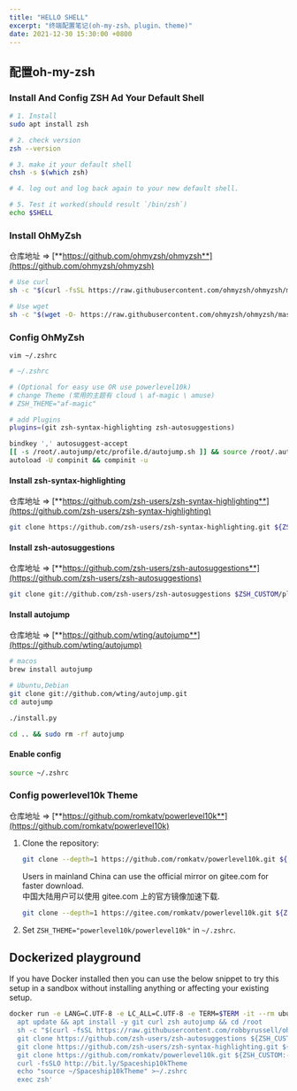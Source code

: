 ```yaml
---
title: "HELLO SHELL"
excerpt: "终端配置笔记(oh-my-zsh、plugin、theme)"
date: 2021-12-30 15:30:00 +0800
---
```


<!-- # Hello Shell -->

## 配置oh-my-zsh

### Install And Config ZSH Ad Your Default Shell
```sh
# 1. Install
sudo apt install zsh

# 2. check version
zsh --version

# 3. make it your default shell
chsh -s $(which zsh)

# 4. log out and log back again to your new default shell.

# 5. Test it worked(should result `/bin/zsh`)
echo $SHELL
```

### Install OhMyZsh

仓库地址 => [**https://github.com/ohmyzsh/ohmyzsh**](https://github.com/ohmyzsh/ohmyzsh)

```sh
# Use curl
sh -c "$(curl -fsSL https://raw.githubusercontent.com/ohmyzsh/ohmyzsh/master/tools/install.sh)"

# Use wget
sh -c "$(wget -O- https://raw.githubusercontent.com/ohmyzsh/ohmyzsh/master/tools/install.sh)"
```

### Config OhMyZsh

`vim ~/.zshrc`

```sh
# ~/.zshrc

# (Optional for easy use OR use powerlevel10k)
# change Theme (常用的主题有 cloud \ af-magic \ amuse)
# ZSH_THEME="af-magic" 

# add Plugins
plugins=(git zsh-syntax-highlighting zsh-autosuggestions)

bindkey ',' autosuggest-accept
[[ -s /root/.autojump/etc/profile.d/autojump.sh ]] && source /root/.autojump/etc/profile.d/autojump.sh
autoload -U compinit && compinit -u
```

#### Install zsh-syntax-highlighting
仓库地址 => [**https://github.com/zsh-users/zsh-syntax-highlighting**](https://github.com/zsh-users/zsh-syntax-highlighting)

```sh
git clone https://github.com/zsh-users/zsh-syntax-highlighting.git ${ZSH_CUSTOM:-~/.oh-my-zsh/custom}/plugins/zsh-syntax-highlighting
```

#### Install zsh-autosuggestions
仓库地址 => [**https://github.com/zsh-users/zsh-autosuggestions**](https://github.com/zsh-users/zsh-autosuggestions)

```sh
git clone git://github.com/zsh-users/zsh-autosuggestions $ZSH_CUSTOM/plugins/zsh-autosuggestions
```

#### Install autojump
仓库地址 => [**https://github.com/wting/autojump**](https://github.com/wting/autojump)

```sh
# macos
brew install autojump

# Ubuntu,Debian
git clone git://github.com/wting/autojump.git
cd autojump

./install.py

cd .. && sudo rm -rf autojump
```

#### Enable config

```sh
source ~/.zshrc
```
### Config powerlevel10k Theme

仓库地址 => [**https://github.com/romkatv/powerlevel10k**](https://github.com/romkatv/powerlevel10k)

1. Clone the repository:
    ```zsh
    git clone --depth=1 https://github.com/romkatv/powerlevel10k.git ${ZSH_CUSTOM:-$HOME/.oh-my-zsh/custom}/themes/powerlevel10k
    ```
    Users in mainland China can use the official mirror on gitee.com for faster download.<br>
    中国大陆用户可以使用 gitee.com 上的官方镜像加速下载.

    ```zsh
    git clone --depth=1 https://gitee.com/romkatv/powerlevel10k.git ${ZSH_CUSTOM:-$HOME/.oh-my-zsh/custom}/themes/powerlevel10k
    ```
2. Set `ZSH_THEME="powerlevel10k/powerlevel10k"` in `~/.zshrc`.

## Dockerized playground

If you have Docker installed then you can use the below snippet to try this setup in a sandbox without installing anything or affecting your existing setup.

```sh
docker run -e LANG=C.UTF-8 -e LC_ALL=C.UTF-8 -e TERM=$TERM -it --rm ubuntu bash -uexc '
  apt update && apt install -y git curl zsh autojump && cd /root
  sh -c "$(curl -fsSL https://raw.githubusercontent.com/robbyrussell/oh-my-zsh/master/tools/install.sh)" --skip-chsh --unattended
  git clone https://github.com/zsh-users/zsh-autosuggestions ${ZSH_CUSTOM:-~/.oh-my-zsh/custom}/plugins/zsh-autosuggestions
  git clone https://github.com/zsh-users/zsh-syntax-highlighting.git ${ZSH_CUSTOM:-~/.oh-my-zsh/custom}/plugins/zsh-syntax-highlighting
  git clone https://github.com/romkatv/powerlevel10k.git ${ZSH_CUSTOM:-~/.oh-my-zsh/custom}/themes/powerlevel10k
  curl -fsSLO http://bit.ly/Spaceship10kTheme
  echo "source ~/Spaceship10kTheme" >~/.zshrc
  exec zsh'
```
